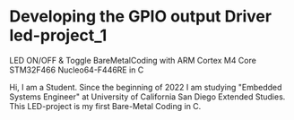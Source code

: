 # Developing the GPIO output Driver led-project_1
LED ON/OFF &amp; Toggle BareMetalCoding with ARM  Cortex M4 Core STM32F466 Nucleo64-F446RE in C 

Hi, I am a Student. Since the beginning of 2022 I am studying "Embedded Systems Engineer" at University of California San Diego Extended Studies.
This LED-project is my first Bare-Metal Coding in C. 
